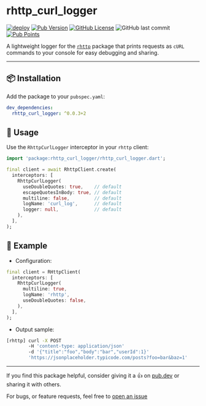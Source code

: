 # rhttp_curl_logger

<!-- [![codecov](https://codecov.io/github/albinpk/rhttp_curl_logger/graph/badge.svg?token=6OY333UOTH)](https://codecov.io/github/albinpk/rhttp_curl_logger) -->

[![deploy](https://github.com/albinpk/rhttp_curl_logger/actions/workflows/deploy.yml/badge.svg)](https://github.com/albinpk/rhttp_curl_logger/actions/workflows/deploy.yml)
[![Pub Version](https://img.shields.io/pub/v/rhttp_curl_logger)](https://pub.dev/packages/rhttp_curl_logger)
[![GitHub License](https://img.shields.io/github/license/albinpk/rhttp_curl_logger)](https://github.com/albinpk/rhttp_curl_logger/blob/main/LICENSE)
![GitHub last commit](https://img.shields.io/github/last-commit/albinpk/rhttp_curl_logger)
[![Pub Points](https://img.shields.io/pub/points/rhttp_curl_logger)](https://pub.dev/packages/rhttp_curl_logger/score)

A lightweight logger for the [`rhttp`](https://pub.dev/packages/rhttp) package that prints requests as `cURL` commands to your console for easy debugging and sharing.

<!-- ---

## ✨ Features

- Logs `HTTP` requests as formatted `cURL` commands.
- Plug-and-play support with `rhttp` client.
- Useful for debugging or replicating API calls outside your app. -->

---

## 📦 Installation

Add the package to your `pubspec.yaml`:

```yaml
dev_dependencies:
  rhttp_curl_logger: ^0.0.3+2
```

## 🚀 Usage

Use the `RhttpCurlLogger` interceptor in your `rhttp` client:

```dart
import 'package:rhttp_curl_logger/rhttp_curl_logger.dart';

final client = await RhttpClient.create(
  interceptors: [
    RhttpCurlLogger(
      useDoubleQuotes: true,    // default
      escapeQuotesInBody: true, // default
      multiline: false,         // default
      logName: 'curl_log',      // default
      logger: null,             // default
    ),
  ],
);
```

## 🧪 Example

- Configuration:

```dart
final client = RHttpClient(
  interceptors: [
    RhttpCurlLogger(
      multiline: true,
      logName: 'rhttp',
      useDoubleQuotes: false,
    ),
  ],
);
```

- Output sample:

```bash
[rhttp] curl -X POST
        -H 'content-type: application/json'
        -d '{"title":"foo","body":"bar","userId":1}'
        'https://jsonplaceholder.typicode.com/posts?foo=bar&baz=1'
```

---

If you find this package helpful, consider giving it a 👍 on [pub.dev](https://pub.dev/packages/rhttp_curl_logger) or sharing it with others.

For bugs, or feature requests, feel free to [open an issue](https://github.com/albinpk/rhttp_curl_logger/issues)
